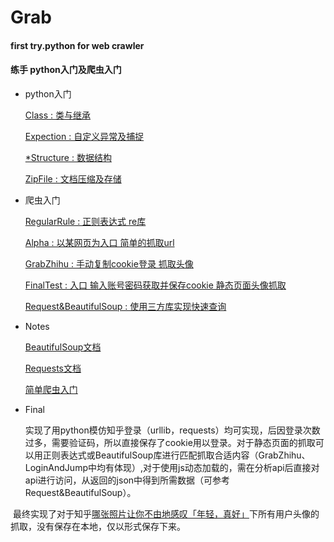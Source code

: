 # Grab
#### first try.python for web crawler

#### 练手  python入门及爬虫入门

* python入门

  [Class : 类与继承](https://github.com/oo1993448102/Grab/blob/master/Class.py)

  [Expection : 自定义异常及捕捉](https://github.com/oo1993448102/Grab/blob/master/Expection.py)

  [*Structure : 数据结构](https://github.com/oo1993448102/Grab/blob/master/Structure.py)
  
  [ZipFile : 文档压缩及存储 ](https://github.com/oo1993448102/Grab/blob/master/ZipFile.py)

* 爬虫入门
  
  [RegularRule : 正则表达式 re库](https://github.com/oo1993448102/Grab/blob/master/RegularRule.py)
  
  [Alpha : 以某网页为入口 简单的抓取url](https://github.com/oo1993448102/Grab/blob/master/Alpha.py)
  
  [GrabZhihu : 手动复制cookie登录 抓取头像](https://github.com/oo1993448102/Grab/blob/master/GrabZhiHu.py)
  
  [FinalTest : 入口 输入账号密码获取并保存cookie 静态页面头像抓取](https://github.com/oo1993448102/Grab/blob/master/FinalTest.py)
  
  [Request&BeautifulSoup : 使用三方库实现快速查询](https://github.com/oo1993448102/Grab/blob/master/Requests%26BeautifulSoup.py)
 
 * Notes
  
   [BeautifulSoup文档](https://www.crummy.com/software/BeautifulSoup/bs3/documentation.zh.html)
  
    [Requests文档](http://docs.python-requests.org/en/latest/user/quickstart/#make-a-request)
  
    [简单爬虫入门](http://jecvay.com/2015/02/python3-web-bug-series5.html)
    
* Final  

  实现了用python模仿知乎登录（urllib，requests）均可实现，后因登录次数过多，需要验证码，所以直接保存了cookie用以登录。对于静态页面的抓取可以用正则表达式或BeautifulSoup库进行匹配抓取合适内容（GrabZhihu、LoginAndJump中均有体现）,对于使用js动态加载的，需在分析api后直接对api进行访问，从返回的json中得到所需数据（可参考Request&BeautifulSoup）。
  
  最终实现了对于知乎[哪张照片让你不由地感叹「年轻，真好」](https://www.zhihu.com/question/35913647)下所有用户头像的抓取，没有保存在本地，仅以<img/>形式保存下来。
